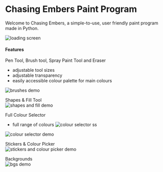 # Chasing Embers Paint Program
Welcome to Chasing Embers, a simple-to-use, user friendly paint program made in Python.

![loading screen](https://user-images.githubusercontent.com/54726165/107148363-b0bd5480-6920-11eb-91c3-997b85b0c6f6.gif)

#### Features
Pen Tool, Brush tool, Spray Paint Tool and Eraser <br>
* adjustable tool sizes
* adjustable transparency
* easily accessible colour palette for main colours 

![brushes demo](https://user-images.githubusercontent.com/54726165/107148379-bd41ad00-6920-11eb-9b27-c6cb2345f326.gif)

Shapes & Fill Tool <br>
![shapes and fill demo](https://user-images.githubusercontent.com/54726165/107148357-a8fdb000-6920-11eb-9b96-5d439bede0b3.gif)

Full Colour Selector <br>
* full range of colours 
![colour selector ss](https://user-images.githubusercontent.com/54726165/107148394-ccc0f600-6920-11eb-96a1-ec00fc90050c.png)

![colour selector demo](https://user-images.githubusercontent.com/54726165/107148386-c468bb00-6920-11eb-80de-14a06aa00251.gif)

Stickers & Colour Picker <br>
![stickers and colour picker demo](https://user-images.githubusercontent.com/54726165/107148347-a1d6a200-6920-11eb-8bd6-6507978ba60b.gif)

Backgrounds <br>
![bgs demo](https://user-images.githubusercontent.com/54726165/106345799-b1028380-6280-11eb-979e-befd93dd1c28.gif)




